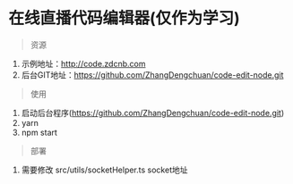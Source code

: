 # 在线直播代码编辑器(仅作为学习)
> 资源  

1. 示例地址：http://code.zdcnb.com
2. 后台GIT地址：https://github.com/ZhangDengchuan/code-edit-node.git

> 使用  

1. 启动后台程序(https://github.com/ZhangDengchuan/code-edit-node.git)
2. yarn
3. npm start


> 部署

1. 需要修改 src/utils/socketHelper.ts socket地址